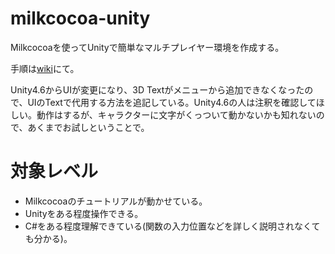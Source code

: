 milkcocoa-unity
===============

Milkcocoaを使ってUnityで簡単なマルチプレイヤー環境を作成する。

手順は[wiki](https://github.com/tanakaedu/milkcocoa-unity/wiki)にて。

Unity4.6からUIが変更になり、3D Textがメニューから追加できなくなったので、UIのTextで代用する方法を追記している。Unity4.6の人は注釈を確認してほしい。動作はするが、キャラクターに文字がくっついて動かないかも知れないので、あくまでお試しということで。

# 対象レベル
- Milkcocoaのチュートリアルが動かせている。
- Unityをある程度操作できる。
- C#をある程度理解できている(関数の入力位置などを詳しく説明されなくても分かる)。

